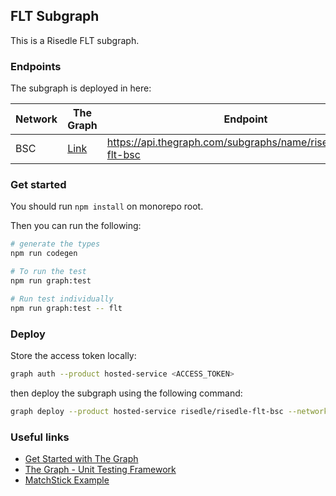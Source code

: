 ## FLT Subgraph

This is a Risedle FLT subgraph.

### Endpoints

The subgraph is deployed in here:

| Network | The Graph                                                                    | Endpoint                                                        |
| ------- | ---------------------------------------------------------------------------- | --------------------------------------------------------------- |
| BSC     | [Link](https://thegraph.com/hosted-service/subgraph/risedle/risedle-flt-bsc) | https://api.thegraph.com/subgraphs/name/risedle/risedle-flt-bsc |

### Get started

You should run `npm install` on monorepo root.

Then you can run the following:

```sh
# generate the types
npm run codegen

# To run the test
npm run graph:test

# Run test individually
npm run graph:test -- flt
```

### Deploy

Store the access token locally:

```sh
graph auth --product hosted-service <ACCESS_TOKEN>
```

then deploy the subgraph using the following command:

```sh
graph deploy --product hosted-service risedle/risedle-flt-bsc --network bsc
```

### Useful links

-   [Get Started with The Graph](https://thegraph.com/docs/en/)
-   [The Graph - Unit Testing Framework](https://thegraph.com/docs/en/developer/matchstick/)
-   [MatchStick Example](https://github.com/LimeChain/demo-subgraph#readme)
